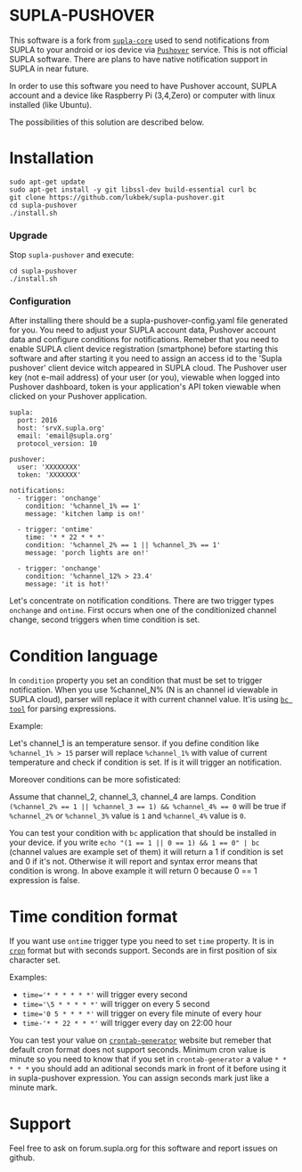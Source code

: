 # SUPLA-PUSHOVER

This software is a fork from [`supla-core`](https://github.com/SUPLA/supla-core) used to send notifications from SUPLA to your android or ios device via [`Pushover`](https://pushover.net/) service. This is not official SUPLA software. There are plans to have native notification support in SUPLA in near future. 

In order to use this software you need to have Pushover account, SUPLA account and a device like Raspberry Pi (3,4,Zero) or computer with linux installed (like Ubuntu).

The possibilities of this solution are described below. 

# Installation
```
sudo apt-get update
sudo apt-get install -y git libssl-dev build-essential curl bc
git clone https://github.com/lukbek/supla-pushover.git
cd supla-pushover
./install.sh
```

### Upgrade

Stop `supla-pushover` and execute:

```
cd supla-pushover
./install.sh
```

### Configuration

After installing there should be a supla-pushover-config.yaml file generated for you. You need to adjust your SUPLA account data, Pushover account data and configure conditions for notifications. 
Remeber that you need to enable SUPLA client device registration (smartphone) before starting this software and after starting it you need to assign an access id to the 'Supla pushover' client device witch appeared in SUPLA cloud.
The Pushover user key (not e-mail address) of your user (or you), viewable when logged into Pushover dashboard, token is your application's API token viewable when clicked on your Pushover application.

```
supla:
  port: 2016
  host: 'srvX.supla.org'
  email: 'email@supla.org'
  protocol_version: 10

pushover:
  user: 'XXXXXXXX'
  token: 'XXXXXXX'

notifications:
  - trigger: 'onchange'
    condition: '%channel_1% == 1'
    message: 'kitchen lamp is on!'

  - trigger: 'ontime'
    time: '* * 22 * * *'
    condition: '%channel_2% == 1 || %channel_3% == 1'
    message: 'porch lights are on!'
  
  - trigger: 'onchange'
    condition: '%channel_12% > 23.4'
    message: 'it is hot!'
```

Let's concentrate on notification conditions. There are two trigger types `onchange` and `ontime`.
First occurs when one of the conditionized channel change, second triggers when time condition is set.

# Condition language

In `condition` property you set an condition that must be set to trigger notification.
When you use %channel_N% (N is an channel id viewable in SUPLA cloud), parser will replace it with current channel value.
It'is using [`bc tool`](https://pl.wikipedia.org/wiki/Bc_(Unix)) for parsing expressions.

Example: 

Let's channel_1 is an temperature sensor. if you define condition like `%channel_1% > 15` parser will replace `%channel_1%` with value of current temperature and check if condition is set. If is it will trigger an notification.

Moreover conditions can be more sofisticated:

Assume that channel_2, channel_3, channel_4 are lamps. 
Condition `(%channel_2% == 1 || %channel_3 == 1) && %channel_4% == 0` will be true if `%channel_2%` or `%channel_3%` value is `1` and `%channel_4%` value is `0`.

You can test your condition with `bc` application that should be installed in your device. 
if you write `echo "(1 == 1 || 0 == 1) && 1 == 0" | bc` (channel values are example set of them) it will return a 1 if condition is set and 0 if it's not. Otherwise it will report and syntax error means that condition is wrong. In above example it will return 0 because 0 == 1 expression is false.

# Time condition format 

If you want use `ontime` trigger type you need to set `time` property. It is in [`cron`](https://en.wikipedia.org/wiki/Cron) format but with seconds support. Seconds are in first position of six character set.

Examples:

* `time='* * * * * *'` will trigger every second
* `time='\5 * * * * *'` will trigger on every 5 second
* `time='0 5 * * * *'` will trigger on every file minute of every hour
* `time-'* * 22 * * *'` will trigger every day on 22:00 hour

You can test your value on [`crontab-generator`](https://crontab.guru/#*_*_*_*_*) website but remeber that default cron format does not support seconds. Minimum cron value is minute so you need to know that if you set in `crontab-generator` a value `* * * * *` you should add an aditional seconds mark in front of it before using it in supla-pushover expression. You can assign seconds mark just like a minute mark. 

# Support

Feel free to ask on forum.supla.org for this software and report issues on github.


